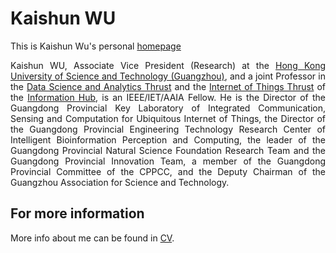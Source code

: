 # Kaishun WU

This is Kaishun Wu's personal [homepage](https://kaishun-wu.github.io)

<p align="justify">
Kaishun WU, Associate Vice President (Research) at the <a href="https://www.hkust-gz.edu.cn">Hong Kong University of Science and Technology (Guangzhou)</a>, and a joint Professor in the <a href="https://www.hkust-gz.edu.cn/academics/hubs-and-thrust-areas/information-hub/data-science-and-analytics/">Data Science and Analytics Thrust</a> and the <a href="https://www.hkust-gz.edu.cn/academics/hubs-and-thrust-areas/information-hub/internet-of-things/">Internet of Things Thrust</a> of the <a href="https://www.hkust-gz.edu.cn/academics/hubs-and-thrust-areas/information-hub/">Information Hub</a>, is an IEEE/IET/AAIA Fellow. He is the Director of the Guangdong Provincial Key Laboratory of Integrated Communication, Sensing and Computation for Ubiquitous Internet of Things, the Director of the Guangdong Provincial Engineering Technology Research Center of Intelligent Bioinformation Perception and Computing, the leader of the Guangdong Provincial Natural Science Foundation Research Team and the Guangdong Provincial Innovation Team, a member of the Guangdong Provincial Committee of the CPPCC, and the Deputy Chairman of the Guangzhou Association for Science and Technology.
</p>

## For more information

More info about me can be found in [CV](https://kaishun-wu.github.io/files/Full_CV_Kaishun.pdf).

